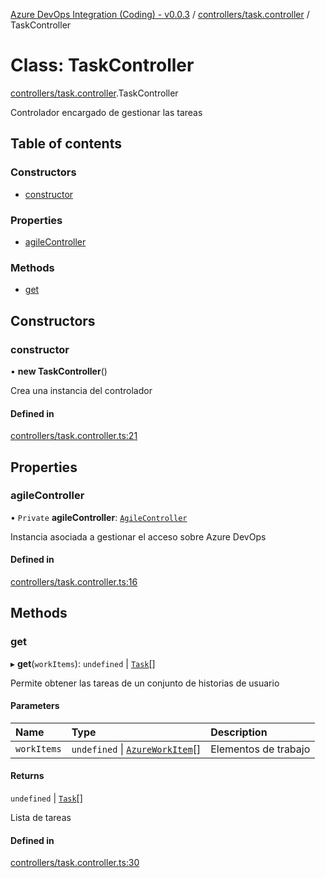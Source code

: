 [Azure DevOps Integration (Coding) - v0.0.3](../README.md) / [controllers/task.controller](../modules/controllers_task_controller.md) / TaskController

# Class: TaskController

[controllers/task.controller](../modules/controllers_task_controller.md).TaskController

Controlador encargado de gestionar las tareas

## Table of contents

### Constructors

- [constructor](controllers_task_controller.TaskController.md#constructor)

### Properties

- [agileController](controllers_task_controller.TaskController.md#agilecontroller)

### Methods

- [get](controllers_task_controller.TaskController.md#get)

## Constructors

### constructor

• **new TaskController**()

Crea una instancia del controlador

#### Defined in

[controllers/task.controller.ts:21](https://github.com/jeysgar1/azure-devops-api-kms/blob/71b51ad/src/controllers/task.controller.ts#L21)

## Properties

### agileController

• `Private` **agileController**: [`AgileController`](controllers_agile_controller.AgileController.md)

Instancia asociada a gestionar el acceso sobre Azure DevOps

#### Defined in

[controllers/task.controller.ts:16](https://github.com/jeysgar1/azure-devops-api-kms/blob/71b51ad/src/controllers/task.controller.ts#L16)

## Methods

### get

▸ **get**(`workItems`): `undefined` \| [`Task`](models_agile_task.Task.md)[]

Permite obtener las tareas de un conjunto de historias de usuario

#### Parameters

| Name | Type | Description |
| :------ | :------ | :------ |
| `workItems` | `undefined` \| [`AzureWorkItem`](models_azureDevOps_azureWorkItem.AzureWorkItem.md)[] | Elementos de trabajo |

#### Returns

`undefined` \| [`Task`](models_agile_task.Task.md)[]

Lista de tareas

#### Defined in

[controllers/task.controller.ts:30](https://github.com/jeysgar1/azure-devops-api-kms/blob/71b51ad/src/controllers/task.controller.ts#L30)
